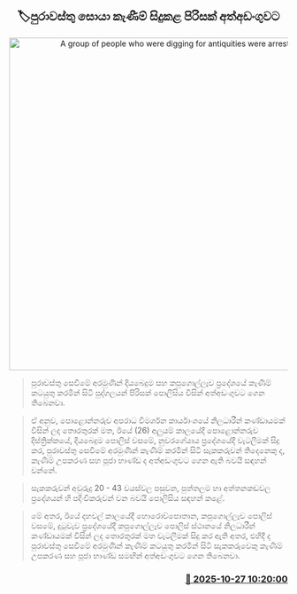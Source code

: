 <p align='center'><b><h2 align='center' title='A group of people who were digging for antiquities were arrested'>🏷පුරාවස්තු සොයා කැණීම් සිදුකළ පිරිසක් අත්අඩංගුවට</h2></b></p>
<p align='center'><img src='https://helakuru.sgp1.cdn.digitaloceanspaces.com/esana/images/lib/arrested-2[1].jpg' width='600' alt='A group of people who were digging for antiquities were arrested'></p>

> පුරාවස්තු සෙවීමේ අරමුණින් දියබෙදුම සහ කපුගොල්ලෑව ප්‍රදේශයේ කැණීම් කටයුතු කරමින් සිටි පුද්ගලයන් පිරිසක් පොලිසිය විසින් අත්අඩංගුවට ගෙන තිබෙනවා.

> ඒ අනුව, පොළොන්නරුව අපරාධ විමර්ශන කාර්යාංශයේ නිලධාරීන් කණ්ඩායමක් විසින් ලද තොරතුරක් මත, ඊයේ (26) අලුයම් කාලයේදී පොළොන්නරුව දිස්ත්‍රික්කයේ, දියබෙදුම පොලිස් වසමේ, නුවරගේයාය ප්‍රදේශයේදී වැටලීමක් සිදු කර, පුරාවස්තු සෙවීමේ අරමුණින් කැණීම් කරමින් සිටි සැකකරුවන් තිදෙනෙකු ද, කැණීම් උපකරණ සහ පූජා භාණ්ඩ ද අත්අඩංගුවට ගෙන ඇති බවයි සඳහන් වන්නේ.‍

> සැකකරුවන් අවුරුදු 20 - 43 වයස්වල පසුවන, පුත්තලම හා අත්තනකඩවල ප්‍රදේශයන් හි පදිංචිකරුවන් වන බවයි පොලිසිය සඳහන් කළේ.

> මේ අතර, ඊයේ දහවල් කාලයේදී හොරොව්පොතාන, කපුගොල්ලෑව පොලිස් වසමේ, දුටුවැව ප්‍රදේශයේදී කපුගොල්ලෑව පොලිස් ස්ථානයේ නිලධාරීන් කණ්ඩායමක් විසින් ලද තොරතුරක් මත වැටලීමක් සිදු කර ඇති අතර, එහිදී ද පුරාවස්තු සෙවීමේ අරමුණින් කැණීම් කටයුතු කරමින් සිටි සැකකරුවෙකු කැණීම් උපකරණ සහ පූජා භාණ්ඩ සමඟින් අත්අඩංගුවට ගෙන තිබෙනවා.



<h3 align='right'><a href='https://www.helakuru.lk/esana/p/114813/'>📅 2025-10-27 10:20:00</a></h3>
